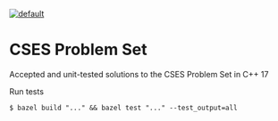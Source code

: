 [![default](https://github.com/seahrh/cses-problem-set/actions/workflows/ccpp.yml/badge.svg)](https://github.com/seahrh/cses-problem-set/actions/workflows/ccpp.yml)

CSES Problem Set
====================
Accepted and unit-tested solutions to the CSES Problem Set in C++ 17

Run tests

```
$ bazel build "..." && bazel test "..." --test_output=all
```
